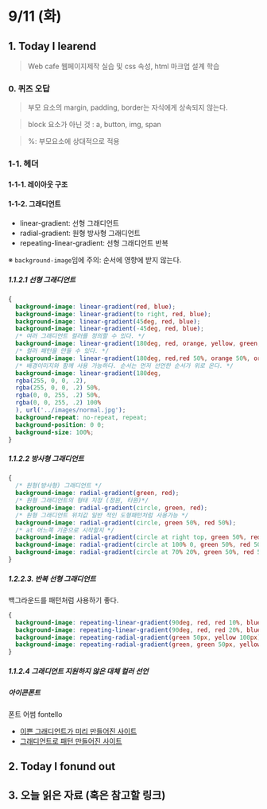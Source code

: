 # 9/11 (화)

## 1. Today I learend

> Web cafe 웹페이지제작 실습 및 css 속성, html 마크업 설계 학습

### 0. 퀴즈 오답 


>부모 요소의 margin, padding, border는 자식에게 상속되지 않는다.

>block 요소가 아닌 것 : a, button, img, span

> %: 부모요소에 상대적으로 적용 

### 1-1. 헤더 

#### 1-1-1. 레이아웃 구조 

#### 1-1-2. 그래디언트 

+ linear-gradient: 선형 그래디언트
+ radial-gradient: 원형 방사형 그래디언트
+ repeating-linear-gradient: 선형 그래디언트 반복

※ `background-image`임에 주의: 순서에 영향에 받지 않는다. 

##### 1.1.2.1 선형 그래디언트

```css
{
  background-image: linear-gradient(red, blue);
  background-image: linear-gradient(to right, red, blue);
  background-image: linear-gradient(45deg, red, blue);
  background-image: linear-gradient(-45deg, red, blue);
  /* 여러 그래디언트 컬러를 정의할 수 있다. */
  background-image: linear-gradient(180deg, red, orange, yellow, green, blue, purple);
  /* 컬러 패턴을 만들 수 있다. */
  background-image: linear-gradient(180deg, red,red 50%, orange 50%, orange 100%);
  /* 배경이미지와 함께 사용 가능하다. 순서는 먼저 선언한 순서가 위로 온다. */
  background-image: linear-gradient(180deg, 
  rgba(255, 0, 0, .2),
  rgba(255, 0, 0, .2) 50%, 
  rgba(0, 0, 255, .2) 50%,
  rgba(0, 0, 255, .2) 100% 
  ), url('../images/normal.jpg');
  background-repeat: no-repeat, repeat;
  background-position: 0 0;
  background-size: 100%; 
}
``` 
##### 1.1.2.2 방사형 그래디언트

```css
{
  /* 원형(방사형) 그래디언트 */
  background-image: radial-gradient(green, red);
  /* 원형 그래디언트의 형태 지정 (정원, 타원)*/
  background-image: radial-gradient(circle, green, red);
  /* 원형 그래디언트 위치값 일반 적인 도형패턴처럼 사용가능 */
  background-image: radial-gradient(circle, green 50%, red 50%);
  /* at 어느쪽 기준으로 시작할지 */
  background-image: radial-gradient(circle at right top, green 50%, red 50%);
  background-image: radial-gradient(circle at 100% 0, green 50%, red 50%);
  background-image: radial-gradient(circle at 70% 20%, green 50%, red 50%);
}
```

##### 1.2.2.3. 반복 선형 그래디언트

백그라운드를 패턴처럼 사용하기 좋다.
```css
{
  background-image: repeating-linear-gradient(90deg, red, red 10%, blue 10%, blue 20%);
  background-image: repeating-linear-gradient(90deg, red, red 20%, blue 20%, blue calc(20% + 20px));
  background-image: repeating-radial-gradient(green 50px, yellow 100px);
  background-image: repeating-radial-gradient(green, green 50px, yellow 50px, yellow 100px);
}
```

##### 1.1.2.4 그래디언트 지원하지 않은 대체 컬러 선언 

##### 아이콘폰트 
폰트 어썸 
fontello

+ [이쁜 그래디언트가 미리 만들어진 사이트 ](https://webgradients.com/)
+ [그래디언트로 패턴 만들어진 사이트](http://lea.verou.me/css3patterns/)



## 2. Today I fonund out


## 3. 오늘 읽은 자료 (혹은 참고할 링크)
